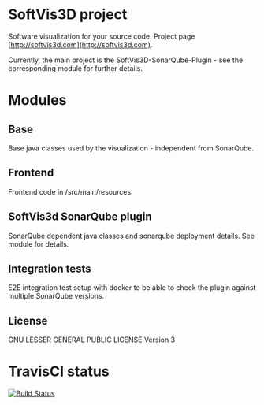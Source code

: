 # SoftVis3D project

Software visualization for your source code. Project page [http://softvis3d.com](http://softvis3d.com).

Currently, the main project is the SoftVis3D-SonarQube-Plugin - see the corresponding module for further details.

# Modules

## Base

Base java classes used by the visualization - independent from SonarQube.

## Frontend

Frontend code in /src/main/resources. 

## SoftVis3d SonarQube plugin

SonarQube dependent java classes and sonarqube deployment details.
See module for details.

## Integration tests

E2E integration test setup with docker to be able to check the plugin against multiple SonarQube versions.

## License

GNU LESSER GENERAL PUBLIC LICENSE Version 3

# TravisCI status

[![Build Status](https://travis-ci.org/stefanrinderle/softvis3d.svg?branch=master)](https://travis-ci.org/stefanrinderle/softvis3d)